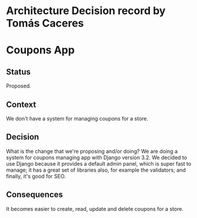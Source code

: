 # Architecture Decision record by Tomás Caceres

# Coupons App

## Status

Proposed.

## Context

We don't have a system for managing coupons for a store.

## Decision

What is the change that we're proposing and/or doing?
We are doing a system for coupons managing app with Django version 3.2. We decided to use Django because it provides a default admin panel, which is super fast to manage; it has a great set of libraries also, for example the validators; and finally, it's good for SEO. 

## Consequences

It becomes easier to create, read, update and delete coupons for a store.